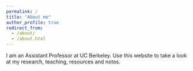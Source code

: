 ```yaml
---
permalink: /
title: "About me"
author_profile: true
redirect_from: 
  - /about/
  - /about.html
---
```


I am an Assistant Professor at UC Berkeley. Use this website to take a look at my research, teaching, resources and notes.
